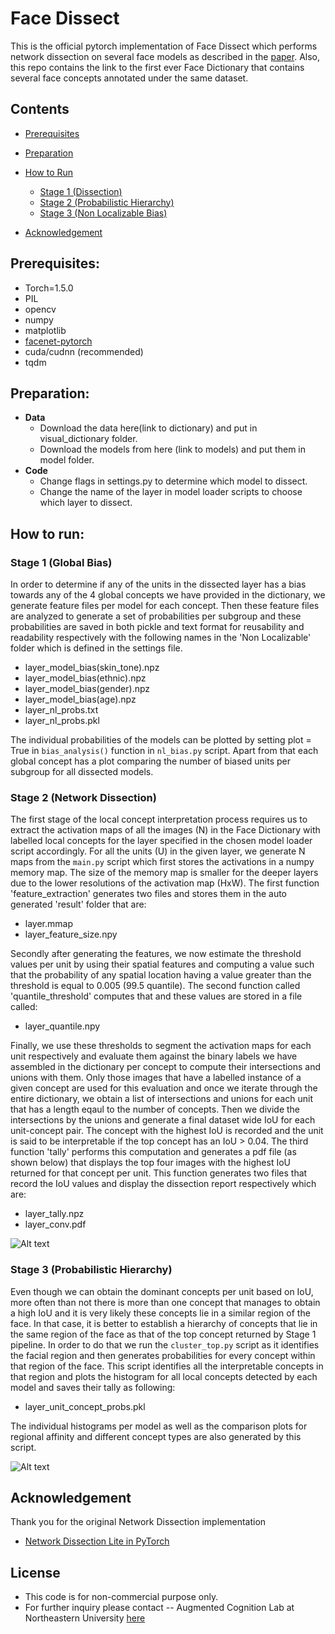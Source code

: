 # Face Dissect

This is the official pytorch implementation of Face Dissect which performs network dissection on several face models as described in the [paper](). Also, this repo contains the link to the first ever Face Dictionary that contains several face concepts annotated under the same dataset.

## Contents

* [Prerequisites](#prerequisites)
* [Preparation](#preparation)
* [How to Run](#how-to-run)

    * [Stage 1 (Dissection)](#stage-1-(dissection))
    * [Stage 2 (Probabilistic Hierarchy)](#stage-2-(probabilistic-hierarchy))
    * [Stage 3 (Non Localizable Bias)](#stage-3-(non-localizable-bias))

* [Acknowledgement](#acknowledgement)


## Prerequisites:

- Torch=1.5.0
- PIL
- opencv
- numpy
- matplotlib
- [facenet-pytorch](https://github.com/timesler/facenet-pytorch)
- cuda/cudnn (recommended)
- tqdm

## Preparation:

- **Data**
    - Download the data here(link to dictionary) and put in visual_dictionary folder.
    - Download the models from here (link to models) and put them in model folder.
- **Code**
    - Change flags in settings.py to determine which model to dissect.
    - Change the name of the layer in model loader scripts to choose which layer to dissect.


## How to run:

### Stage 1 (Global Bias)

In order to determine if any of the units in the dissected layer has a bias towards any of the 4 global concepts we have provided in the dictionary, we generate feature files per model for each concept. Then these feature files are analyzed to generate a set of probabilities per subgroup and these probabilities are saved in both pickle and text format for reusability and readability respectively with the following names in the 'Non Localizable' folder which is defined in the settings file.

- layer_model_bias(skin_tone).npz
- layer_model_bias(ethnic).npz
- layer_model_bias(gender).npz
- layer_model_bias(age).npz
- layer_nl_probs.txt
- layer_nl_probs.pkl

The individual probabilities of the models can be plotted by setting plot = True in `bias_analysis()` function in `nl_bias.py` script. Apart from that each global concept has a plot comparing the number of biased units per subgroup for all dissected models.

### Stage 2 (Network Dissection)
The first stage of the local concept interpretation process requires us to extract the activation maps of all the images (N) in the Face Dictionary with labelled local concepts for the layer specified in the chosen model loader script accordingly. For all the units (U) in the given layer, we generate N maps from the `main.py` script which first stores the activations in a numpy memory map. The size of the memory map is smaller for the deeper layers due to the lower resolutions of the activation map (HxW). The first function 'feature_extraction' generates two files and stores them in the auto generated 'result' folder that are:

- layer.mmap
- layer_feature_size.npy

Secondly after generating the features, we now estimate the threshold values per unit by using their spatial features and computing a value such that the probability of any spatial location having a value greater than the threshold is equal to 0.005 (99.5 quantile). The second function called 'quantile_threshold' computes that and these values are stored in a file called:

- layer_quantile.npy

Finally, we use these thresholds to segment the activation maps for each unit respectively and evaluate them against the binary labels we have assembled in the dictionary per concept to compute their intersections and unions with them. Only those images that have a labelled instance of a given concept are used for this evaluation and once we iterate through the entire dictionary, we obtain a list of intersections and unions for each unit that has a length eqaul to the number of concepts. Then we divide the intersections by the unions and generate a final dataset wide IoU for each unit-concept pair. The concept with the highest IoU is recorded and the unit is said to be interpretable if the top concept has an IoU > 0.04. The third function 'tally' performs this computation and generates a pdf file (as shown below) that displays the top four images with the highest IoU returned for that concept per unit. This function generates two files that record the IoU values and display the dissection report respectively which are:
- layer_tally.npz
- layer_conv.pdf

![Alt text](https://i.postimg.cc/bYVNCHn4/report-photo.png)

### Stage 3 (Probabilistic Hierarchy)

Even though we can obtain the dominant concepts per unit based on IoU, more often than not there is more than one concept that manages to obtain a high IoU and it is very likely these concepts lie in a similar region of the face. In that case, it is better to establish a hierarchy of concepts that lie in the same region of the face as that of the top concept returned by Stage 1 pipeline. In order to do that we run the `cluster_top.py` script as it identifies the facial region and then generates probabilities for every concept within that region of the face. This script identifies all the interpretable concepts in that region and plots the histogram for all local concepts detected by each model and saves their tally as following:

- layer_unit_concept_probs.pkl

The individual histograms per model as well as the comparison plots for regional affinity and different concept types are also generated by this script.

![Alt text](https://i.postimg.cc/tRcptRQj/Cluster-probs.png)

## Acknowledgement

Thank you for the original Network Dissection implementation

- [Network Dissection Lite in PyTorch](https://github.com/CSAILVision/NetDissect-Lite)

## License

- This code is for non-commercial purpose only.
- For further inquiry please contact -- Augmented Cognition Lab at Northeastern University [here](http://www.northeastern.edu/ostadabbas/)
